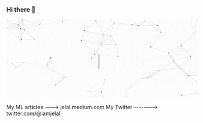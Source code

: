 ### Hi there 👋



![Jelal](https://github.com/jenapss/jenapss/blob/main/jelalgit.gif?raw=true)


My ML articles ---> jelal.medium.com
My Twitter -------> twitter.com/@iamjelal

